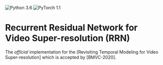 ![Python 3.6](https://img.shields.io/badge/python-3.6-blue.svg)
![PyTorch 1.1](https://img.shields.io/badge/pytorch-1.1-yellow.svg)

# Recurrent Residual Network for Video Super-resolution (RRN)

The *official* implementation for the [Revisiting Temporal Modeling for Video
Super-resolution] which is accepted by [BMVC-2020].
